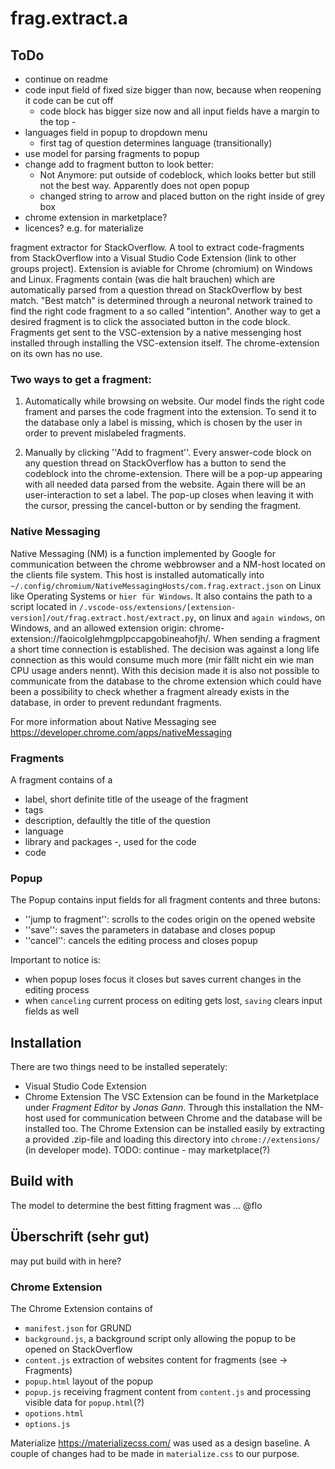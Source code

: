 # frag.extract.a

## ToDo
- continue on readme
- code input field of fixed size bigger than now, because when reopening it code can be cut off
    - code block has bigger size now and all input fields have a margin to the top - 
- languages field in popup to dropdown menu
    - first tag of question determines language (transitionally)
- use model for parsing fragments to popup
- change add to fragment button to look better: 
    - Not Anymore: put outside of codeblock, which looks better but still not the best way. Apparently does not open popup
    - changed string to arrow and placed button on the right inside of grey box 
- chrome extension in marketplace?
- licences? e.g. for materialize

fragment extractor for StackOverflow.
A tool to extract code-fragments from StackOverflow into a Visual Studio Code Extension (link to other groups project).
Extension is aviable for Chrome (chromium) on Windows and Linux.
Fragments contain (was die halt brauchen) which are automatically parsed from a question thread on StackOverflow by best
match. "Best match" is determined through a neuronal network trained to
find the right code fragment to a so called "intention". Another way
to get a desired fragment is to click the associated button in the code block.
Fragments get sent to the VSC-extension by a native messenging host installed
through installing the VSC-extension itself. The chrome-extension on its own has
no use.
### Two ways to get a fragment:
1. Automatically while browsing on website.
   Our model finds the right code frament
   and parses the code fragment into the extension. To send it to the database only
   a label is missing, which is chosen by the user in order to prevent mislabeled fragments.

2. Manually by clicking ''Add to fragment''.
   Every answer-code block on any question thread on StackOverflow has a button to
   send the codeblock into the chrome-extension. There will be a pop-up
   appearing with all needed data parsed from the website. Again there will be
   an user-interaction to set a label. The pop-up closes when leaving
   it with the cursor, pressing the cancel-button or by sending the fragment.


### Native Messaging
Native Messaging (NM) is a function implemented by Google for communication between the chrome webbrowser and
a NM-host located on the clients file system. This host is installed automatically into
`~/.config/chromium/NativeMessagingHosts/com.frag.extract.json`
on Linux like Operating Systems or
``hier für Windows``.
It also contains the path to a script located in
`/.vscode-oss/extensions/[extension-version]/out/frag.extract.host/extract.py`, on linux and
`again windows`, on Windows,
and an allowed extension origin: chrome-extension://faoicolglehmgplpccapgobineahofjh/.
When sending a fragment a short time connection is established. The decision was against
a long life connection as this would consume much more (mir fällt nicht ein wie man CPU usage anders nennt).
With this decision made it is also not possible to communicate from the database to the chrome extension
which could have been a possibility to check whether a fragment already exists in the database, in order
to prevent redundant fragments.

For more information about Native Messaging see https://developer.chrome.com/apps/nativeMessaging



### Fragments
A fragment contains of a
- label, short definite title of the useage of the fragment
- tags
- description, defaultly the title of the question
- language
- library and packages -, used for the code
- code


### Popup
The Popup contains input fields for all fragment contents and three butons:
- ''jump to fragment'': scrolls to the codes origin on the opened website
- ''save'': saves the parameters in database and closes popup
- ''cancel'': cancels the editing process and closes popup

Important to notice is:
- when popup loses focus it closes but saves current changes in the editing process
- when `canceling` current process on editing gets lost, `saving` clears input fields as well


## Installation 
There are two things need to be installed seperately: 
- Visual Studio Code Extension
- Chrome Extension
The VSC Extension can be found in the Marketplace under *Fragment Editor* by *Jonas Gann*. Through this installation 
the NM-host used for communication between Chrome and the database will be installed too.
The Chrome Extension can be installed easily by extracting a provided .zip-file and loading this directory into
`chrome://extensions/` (in developer mode). TODO: continue - may marketplace(?)


## Build with
The model to determine the best fitting fragment was ... @flo


## Überschrift (sehr gut)
may put build with in here?   

### Chrome Extension
The Chrome Extension contains of 
- `manifest.json` for GRUND
- `background.js`, a background script only allowing the popup to be opened on StackOverflow
- `content.js` extraction of websites content for fragments (see -> Fragments) 
- `popup.html` layout of the popup 
- `popup.js` receiving fragment content from `content.js` and processing visible data for `popup.html`(?)
- `opotions.html`
- `options.js`

Materialize https://materializecss.com/ was used as a design baseline. A couple of changes had to be made in
`materialize.css` to our purpose.    
